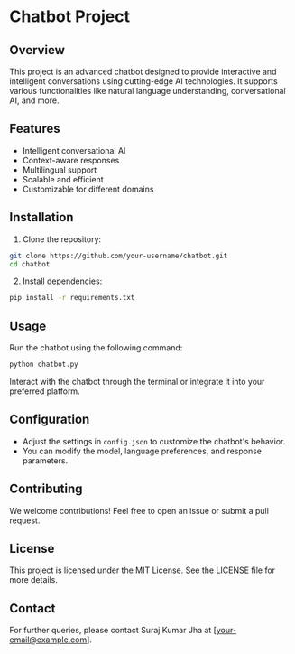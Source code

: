 # Chatbot Project

## Overview
This project is an advanced chatbot designed to provide interactive and intelligent conversations using cutting-edge AI technologies. It supports various functionalities like natural language understanding, conversational AI, and more.

## Features
- Intelligent conversational AI
- Context-aware responses
- Multilingual support
- Scalable and efficient
- Customizable for different domains

## Installation
1. Clone the repository:
```bash
git clone https://github.com/your-username/chatbot.git
cd chatbot
```

2. Install dependencies:
```bash
pip install -r requirements.txt
```

## Usage
Run the chatbot using the following command:
```bash
python chatbot.py
```
Interact with the chatbot through the terminal or integrate it into your preferred platform.

## Configuration
- Adjust the settings in `config.json` to customize the chatbot's behavior.
- You can modify the model, language preferences, and response parameters.

## Contributing
We welcome contributions! Feel free to open an issue or submit a pull request.

## License
This project is licensed under the MIT License. See the LICENSE file for more details.

## Contact
For further queries, please contact Suraj Kumar Jha at [your-email@example.com].

